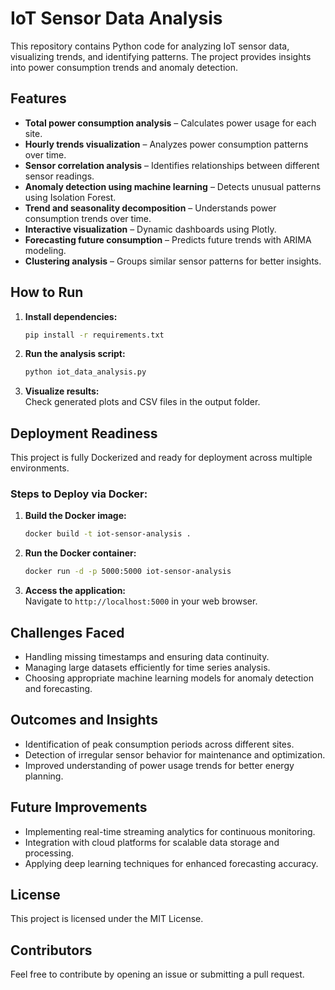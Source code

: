# IoT Sensor Data Analysis

This repository contains Python code for analyzing IoT sensor data, visualizing trends, and identifying patterns. The project provides insights into power consumption trends and anomaly detection.

## Features

- **Total power consumption analysis** – Calculates power usage for each site.
- **Hourly trends visualization** – Analyzes power consumption patterns over time.
- **Sensor correlation analysis** – Identifies relationships between different sensor readings.
- **Anomaly detection using machine learning** – Detects unusual patterns using Isolation Forest.
- **Trend and seasonality decomposition** – Understands power consumption trends over time.
- **Interactive visualization** – Dynamic dashboards using Plotly.
- **Forecasting future consumption** – Predicts future trends with ARIMA modeling.
- **Clustering analysis** – Groups similar sensor patterns for better insights.

## How to Run

1. **Install dependencies:**
   ```bash
   pip install -r requirements.txt
   ```

2. **Run the analysis script:**
   ```bash
   python iot_data_analysis.py
   ```

3. **Visualize results:**  
   Check generated plots and CSV files in the output folder.

## Deployment Readiness

This project is fully Dockerized and ready for deployment across multiple environments.

### Steps to Deploy via Docker:

1. **Build the Docker image:**
   ```bash
   docker build -t iot-sensor-analysis .
   ```

2. **Run the Docker container:**
   ```bash
   docker run -d -p 5000:5000 iot-sensor-analysis
   ```

3. **Access the application:**  
   Navigate to `http://localhost:5000` in your web browser.

## Challenges Faced

- Handling missing timestamps and ensuring data continuity.
- Managing large datasets efficiently for time series analysis.
- Choosing appropriate machine learning models for anomaly detection and forecasting.

## Outcomes and Insights

- Identification of peak consumption periods across different sites.
- Detection of irregular sensor behavior for maintenance and optimization.
- Improved understanding of power usage trends for better energy planning.

## Future Improvements

- Implementing real-time streaming analytics for continuous monitoring.
- Integration with cloud platforms for scalable data storage and processing.
- Applying deep learning techniques for enhanced forecasting accuracy.

## License

This project is licensed under the MIT License.

## Contributors

Feel free to contribute by opening an issue or submitting a pull request.

